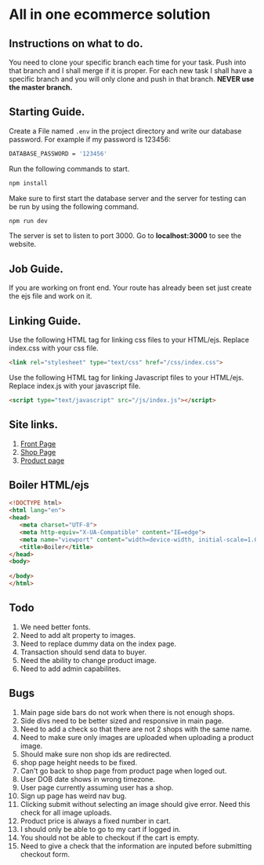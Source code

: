 # All in one ecommerce solution

## Instructions on what to do.
You need to clone your specific branch each time for your task. Push into that branch and I shall merge if it is proper. For each new task I shall have a specific branch and you will only clone and push in that branch. **NEVER use the master branch.**

## Starting Guide.
Create a File named ``.env`` in the project directory and write our database password. For example if my password is 123456:
```bash
DATABASE_PASSWORD = '123456'
```

Run the following commands to start.
```bash
npm install
```
Make sure to first start the database server and the server for testing can be run by using the following command.
```bash
npm run dev
```
The server is set to listen to port 3000. Go to **localhost:3000** to see the website.

## Job Guide.
If you are working on front end. Your route has already been set just create the ejs file and work on it.

## Linking Guide.
Use the following HTML tag for linking css files to your HTML/ejs. Replace index.css with your css file.
```html
<link rel="stylesheet" type="text/css" href="/css/index.css">
```
Use the following HTML tag for linking Javascript files to your HTML/ejs. Replace index.js with your javascript file.
```html
<script type="text/javascript" src="/js/index.js"></script>
```

## Site links.
1. [Front Page](http://localhost:3000/ "index.ejs")
2. [Shop Page](http://localhost:3000/shop  "shop.ejs")
3. [Product page](http://localhost:3000/shop/product "product.ejs")

## Boiler HTML/ejs
```HTML
<!DOCTYPE html>
<html lang="en">
<head>
   <meta charset="UTF-8">
   <meta http-equiv="X-UA-Compatible" content="IE=edge">
   <meta name="viewport" content="width=device-width, initial-scale=1.0">
   <title>Boiler</title>
</head>
<body>
   
</body>
</html>
```

## Todo
1. We need better fonts.
4. Need to add alt property to images.
6. Need to replace dummy data on the index page.
9. Transaction should send data to buyer.
11. Need the ability to change product image.
12. Need to add admin capabilites.

## Bugs
1. Main page side bars do not work when there is not enough shops.
2. Side divs need to be better sized and responsive in main page.
3. Need to add a check so that there are not 2 shops with the same name.
4. Need to make sure only images are uploaded when uploading a product image.
7. Should make sure non shop ids are redirected.
8. shop page height needs to be fixed.
10. Can't go back to shop page from product page when loged out.
11. User DOB date shows in wrong timezone.
12. User page currently assuming user has a shop.
13. Sign up page has weird nav bug.
14. Clicking submit without selecting an image should give error. Need this check for all image uploads.
15. Product price is always a fixed number in cart.
16. I should only be able to go to my cart if logged in.
17. You should not be able to checkout if the cart is empty.
18. Need to give a check that the information are inputed before submitting checkout form.